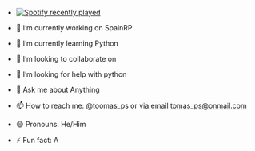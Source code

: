 
- [![Spotify recently played](https://spotify-recently-played-readme.vercel.app/api?user=penalos)](https://open.spotify.com/user/penalos)

- 🔭 I’m currently working on SpainRP
- 🌱 I’m currently learning Python
- 👯 I’m looking to collaborate on 
- 🤔 I’m looking for help with python
- 💬 Ask me about Anything
- 📫 How to reach me: @toomas_ps or via email tomas_ps@onmail.com
- 😄 Pronouns: He/Him
- ⚡ Fun fact: A

